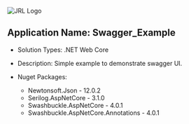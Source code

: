 ![JRL Logo](http://jimmyloforti.com/_common/images/jrl_logo2.png)

## Application Name: Swagger_Example ##

* Solution Types: .NET Web Core

* Description: Simple example to demonstrate swagger UI.

* Nuget Packages:
	* Newtonsoft.Json - 12.0.2
	* Serilog.AspNetCore - 3.1.0
	* Swashbuckle.AspNetCore - 4.0.1
	* Swashbuckle.AspNetCore.Annotations - 4.0.1
